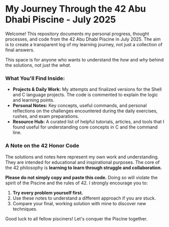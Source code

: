 # My Journey Through the 42 Abu Dhabi Piscine - July 2025

Welcome! This repository documents my personal progress, thought processes, and code from the 42 Abu Dhabi Piscine in July 2025. The aim is to create a transparent log of my learning journey, not just a collection of final answers.

This space is for anyone who wants to understand the *how* and *why* behind the solutions, not just the *what*.

### What You'll Find Inside:

* **Projects & Daily Work:** My attempts and finalized versions for the Shell and C language projects. The code is commented to explain the logic and learning points.
* **Personal Notes:** Key concepts, useful commands, and personal reflections on the challenges encountered during the daily exercises, rushes, and exam preparations.
* **Resource Hub:** A curated list of helpful tutorials, articles, and tools that I found useful for understanding core concepts in C and the command line.

### A Note on the 42 Honor Code

The solutions and notes here represent my own work and understanding. They are intended for educational and inspirational purposes. The core of the 42 philosophy is **learning to learn through struggle and collaboration.**

**Please do not simply copy and paste this code.** Doing so will violate the spirit of the Piscine and the rules of 42. I strongly encourage you to:
1.  **Try every problem yourself first.**
2.  Use these notes to understand a different approach if you are stuck.
3.  Compare your final, working solution with mine to discover new techniques.

Good luck to all fellow pisciners! Let's conquer the Piscine together.
